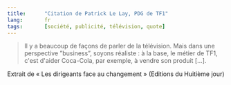 ```yaml
---
title:      "Citation de Patrick Le Lay, PDG de TF1"
lang:       fr
tags:       [société, publicité, télévision, quote]
---
```


> Il y a beaucoup de façons de parler de la télévision. Mais dans une perspective ”business”, soyons réaliste : à la base, le métier de TF1, c'est d'aider Coca-Cola, par exemple, à vendre son produit [...].


Extrait de « Les dirigeants face au changement » (Editions du Huitième jour)
